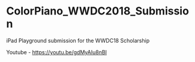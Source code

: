 # ColorPiano_WWDC2018_Submission
iPad Playground submission for the WWDC18 Scholarship

Youtube - https://youtu.be/gdMyAIu8nBI
